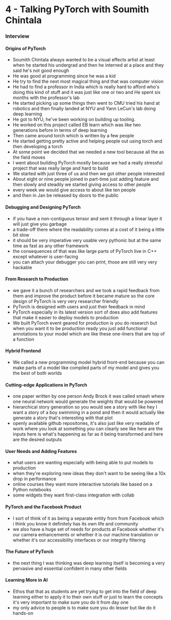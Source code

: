 # 4 - Talking PyTorch with Soumith Chintala

### Interview
#### Origins of PyTorch
*  Soumith Chintala always wanted to be a visual effects artist at least when he started his undergrad and then he interned at a place and they said he's not good enough
* He was good at programming since he was a kid
* He try to find the next most magical thing and that was computer vision
* He had to find a professor in India which is really hard to afford who's doing this kind of stuff and it was just like one or two and He spent six months with the professor's lab
* He started picking up some things then went to CMU tried his hand at robotics and then finally landed at NYU and Yann LeCun's lab doing deep learning
* He got to NYU, he've been working on building up tooling.
* He worked on this project called EB learn which was like two generations before in terms of deep learning
* Then came around torch which is written by a few people
* He started getting pretty active and helping people out using torch and then developing a torch
* At some point we decided that we needed a new tool because all the as the field moves
* I went about building PyTorch mostly because we had a really stressful project that was really large and hard to build
* We started with just three of us and then we got other people interested
* About eight or nine people joined in part-time just adding feature and then slowly and steadily we started giving access to other people
* every week we would give access to about like ten people
* and then in Jan be released by doors to the public

#### Debugging and Designing PyTorch
* if you have a non-contiguous tensor and sent it through a linear layer it will just give you garbage
* a trade-off there where the readability comes at a cost of it being a little bit slow
* it should be very imperative very usable very pythonic but at the same time as fast as any other framework
* the consequences of that was like large parts of PyTorch live in C++ except whatever is user-facing
* you can attach your debugger you can print, those are still very very hackable

#### From Research to Production
* we gave it a bunch of researchers and we took a rapid feedback from them and improve the product before it became mature so the core design of PyTorch is very very researcher friendly
*  PyTorch is designed with users and just their feedback in mind
* PyTorch especially in its latest version sort of does also add features that make it easier to deploy models to production
* We built PyTorch event geared for production is you do research but when you want it to be production ready you just add functional annotations to your model which are like these one-liners that are top of a function

#### Hybrid Frontend
* We called a new programming model hybrid front-end because you can make parts of a model like compiled parts of my model and gives you the best of both worlds

#### Cutting-edge Applications in PyTorch
* one paper written by one person Andy Brock it was called smash where one neural network would generate the weights that would be powered
* hierarchical story generation so you would see a story with like hey I want a story of a boy swimming in a pond and then it would actually like generate a story that's interesting with that plot
* openly available github repositories, it's also just like very readable of work where you look at something you can clearly see like here are the inputs here is what's happening as far as it being transformed and here are the desired outputs

#### User Needs and Adding Features
* what users are wanting especially with being able to put models to production
* when they're exploring new ideas they don't want to be seeing like a 10x drop in performance
* online courses they want more interactive tutorials like based on a Python notebooks 
* some widgets they want first-class integration with collab

#### PyTorch and the Facebook Product
* I sort of think of it as being a separate entity from from Facebook which i think you know it definitely has its own life and community
* we also have a huge set of needs for products at Facebook whether it's our camera enhancements or whether it is our machine translation or whether it's our accessibility interfaces or our integrity filtering

#### The Future of PyTorch
* the next thing I was thinking was deep learning itself is becoming a very pervasive and essential confident in many other fields

#### Learning More in AI
* Ethos that that as students are yet trying to get into the field of deep learning either to apply it to their own stuff or just to learn the concepts it's very important to make sure you do it from day one
* my only advice to people is to make sure you do lesser but like do it hands-on







